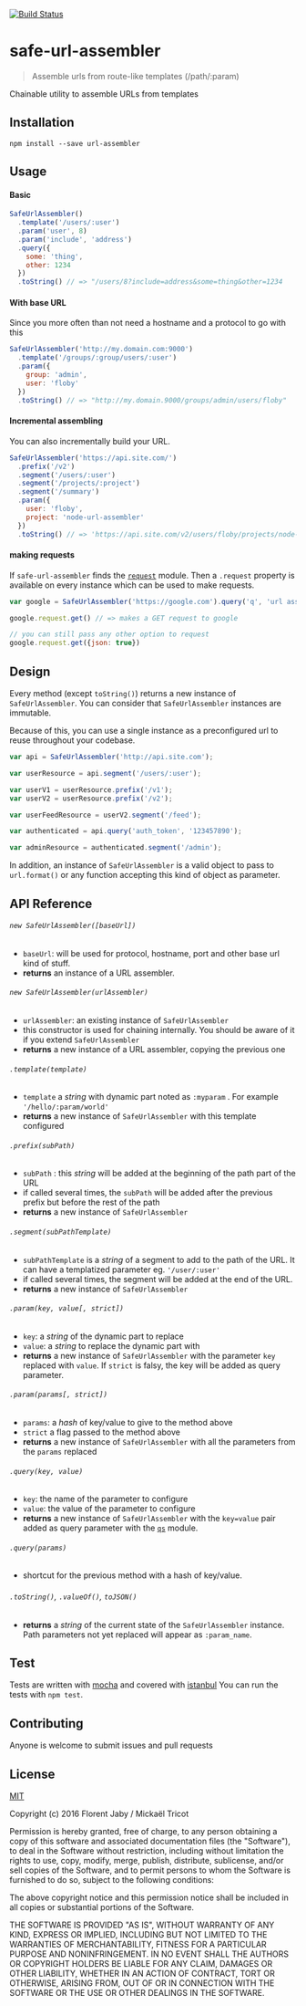 [![Build Status][travis-image]][travis-url]

safe-url-assembler
==================

> Assemble urls from route-like templates (/path/:param) 

Chainable utility to assemble URLs from templates

Installation
------------

    npm install --save url-assembler

Usage
-----

#### Basic

```javascript
SafeUrlAssembler()
  .template('/users/:user')
  .param('user', 8)
  .param('include', 'address')
  .query({
    some: 'thing',
    other: 1234
  })
  .toString() // => "/users/8?include=address&some=thing&other=1234
```

#### With base URL

Since you more often than not need a hostname and a protocol to go with this

```javascript
SafeUrlAssembler('http://my.domain.com:9000')
  .template('/groups/:group/users/:user')
  .param({
    group: 'admin',
    user: 'floby'
  })
  .toString() // => "http://my.domain.9000/groups/admin/users/floby"
```

#### Incremental assembling

You can also incrementally build your URL.

```javascript
SafeUrlAssembler('https://api.site.com/')
  .prefix('/v2')
  .segment('/users/:user')
  .segment('/projects/:project')
  .segment('/summary')
  .param({
    user: 'floby',
    project: 'node-url-assembler'
  })
  .toString() // => 'https://api.site.com/v2/users/floby/projects/node-url-assembler/summary'
```

#### making requests

If `safe-url-assembler` finds the [`request`](npmjs.com/package/request) module. Then a `.request` property
is available on every instance which can be used to make requests.

```javascript
var google = SafeUrlAssembler('https://google.com').query('q', 'url assembler');

google.request.get() // => makes a GET request to google

// you can still pass any other option to request
google.request.get({json: true})
```

Design
------

Every method (except `toString()`) returns a new instance of `SafeUrlAssembler`. You can
consider that `SafeUrlAssembler` instances are immutable.

Because of this, you can use a single instance as a preconfigured url to reuse throughout your codebase.

```javascript
var api = SafeUrlAssembler('http://api.site.com');

var userResource = api.segment('/users/:user');

var userV1 = userResource.prefix('/v1');
var userV2 = userResource.prefix('/v2');

var userFeedResource = userV2.segment('/feed');

var authenticated = api.query('auth_token', '123457890');

var adminResource = authenticated.segment('/admin');
```

In addition, an instance of `SafeUrlAssembler` is a valid object to pass
to `url.format()` or any function accepting this kind of object as
parameter.


API Reference
-------------

###### `new SafeUrlAssembler([baseUrl])`
- `baseUrl`: will be used for protocol, hostname, port and other base url kind of stuff.
- **returns** an instance of a URL assembler.

###### `new SafeUrlAssembler(urlAssembler)`
- `urlAssembler`: an existing instance of `SafeUrlAssembler`
- this constructor is used for chaining internally. You should be aware of it if you extend `SafeUrlAssembler`
- **returns** a new instance of a URL assembler, copying the previous one

###### `.template(template)`
- `template` a *string* with dynamic part noted as `:myparam` . For example `'/hello/:param/world'`
- **returns** a new instance of `SafeUrlAssembler` with this template configured

###### `.prefix(subPath)`
- `subPath` : this *string* will be added at the beginning of the path part of the URL
- if called several times, the `subPath` will be added after the previous prefix but before the rest of the path
- **returns** a new instance of `SafeUrlAssembler`

###### `.segment(subPathTemplate)`
- `subPathTemplate` is a *string* of a segment to add to the path of the URL. It can have a templatized parameter eg. `'/user/:user'`
- if called several times, the segment will be added at the end of the URL.
- **returns** a new instance of `SafeUrlAssembler`

###### `.param(key, value[, strict])`
- `key`: a *string* of the dynamic part to replace
- `value`: a *string* to replace the dynamic part with
- **returns** a new instance of `SafeUrlAssembler` with the parameter `key` replaced with `value`.
If `strict` is falsy, the key will be added as query parameter.

###### `.param(params[, strict])`
- `params`: a *hash* of key/value to give to the method above
- `strict` a flag passed to the method above
- **returns** a new instance of `SafeUrlAssembler` with all the parameters from the `params` replaced

###### `.query(key, value)`
- `key`: the name of the parameter to configure
- `value`: the value of the parameter to configure
- **returns** a new instance of `SafeUrlAssembler` with the `key=value` pair added as
query parameter with the [`qs`](https://www.npmjs.com/package/qs) module.

###### `.query(params)`
- shortcut for the previous method with a hash of key/value.

###### `.toString()`, `.valueOf()`, `toJSON()`
- **returns** a *string* of the current state of the `SafeUrlAssembler` instance. Path parameters not yet replaced will appear as `:param_name`.

Test
----

Tests are written with [mocha][mocha-url] and covered with [istanbul][istanbul-url]
You can run the tests with `npm test`.

Contributing
------------

Anyone is welcome to submit issues and pull requests


License
-------

[MIT](http://opensource.org/licenses/MIT)

Copyright (c) 2016 Florent Jaby / Mickaël Tricot

Permission is hereby granted, free of charge, to any person obtaining a copy of this software and associated documentation files (the "Software"), to deal in the Software without restriction, including without limitation the rights to use, copy, modify, merge, publish, distribute, sublicense, and/or sell copies of the Software, and to permit persons to whom the Software is furnished to do so, subject to the following conditions:

The above copyright notice and this permission notice shall be included in all copies or substantial portions of the Software.

THE SOFTWARE IS PROVIDED "AS IS", WITHOUT WARRANTY OF ANY KIND, EXPRESS OR IMPLIED, INCLUDING BUT NOT LIMITED TO THE WARRANTIES OF MERCHANTABILITY, FITNESS FOR A PARTICULAR PURPOSE AND NONINFRINGEMENT. IN NO EVENT SHALL THE AUTHORS OR COPYRIGHT HOLDERS BE LIABLE FOR ANY CLAIM, DAMAGES OR OTHER LIABILITY, WHETHER IN AN ACTION OF CONTRACT, TORT OR OTHERWISE, ARISING FROM, OUT OF OR IN CONNECTION WITH THE SOFTWARE OR THE USE OR OTHER DEALINGS IN THE SOFTWARE.


[travis-image]: http://img.shields.io/travis/mickaeltr/safe-url-assembler/master.svg?style=flat
[travis-url]: https://travis-ci.org/mickaeltr/safe-url-assembler
[mocha-url]: https://github.com/visionmedia/mocha
[istanbul-url]: https://github.com/gotwarlost/istanbul
